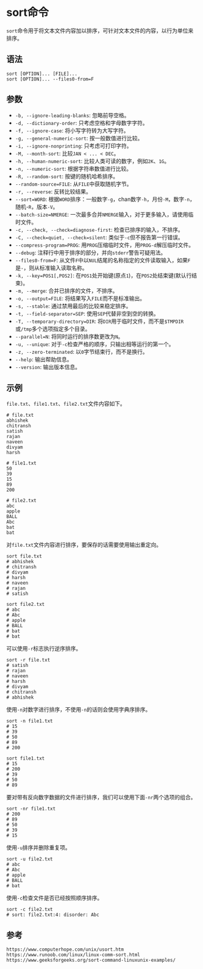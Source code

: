 # sort命令
`sort`命令用于将文本文件内容加以排序，可针对文本文件的内容，以行为单位来排序。

## 语法

```shell
sort [OPTION]... [FILE]...
sort [OPTION]... --files0-from=F
```

## 参数
* `-b, --ignore-leading-blanks`: 忽略前导空格。
* `-d, --dictionary-order`: 只考虑空格和字母数字字符。
* `-f, --ignore-case`: 将小写字符转为大写字符。
* `-g, --general-numeric-sort`: 按一般数值进行比较。
* `-i, --ignore-nonprinting`: 只考虑可打印字符。
* `-M, --month-sort`: 比较`JAN < ... < DEC`。
* `-h, --human-numeric-sort`: 比较人类可读的数字，例如`2K`、`1G`。
* `-n, --numeric-sort`: 根据字符串数值进行比较。
* `-R, --random-sort`: 按键的随机哈希排序。
* `--random-source=FILE`: 从`FILE`中获取随机字节。
* `-r, --reverse`: 反转比较结果。
* `--sort=WORD`: 根据`WORD`排序：一般数字`-g`，chan数字`-h`，月份`-M`，数字`-n`，随机-`R`，版本`-V`。
* `--batch-size=NMERGE`: 一次最多合并`NMERGE`输入，对于更多输入，请使用临时文件。
* `-c, --check, --check=diagnose-first`: 检查已排序的输入，不排序。
* `-C, --check=quiet, --check=silent`: 类似于`-c`但不报告第一行错误。
* `--compress-program=PROG`: 用`PROG`压缩临时文件，用`PROG-d`解压临时文件。
* `--debug`: 注释行中用于排序的部分，并向`stderr`警告可疑用法。
* `--files0-from=F`: 从文件`F`中以`NUL`结尾的名称指定的文件读取输入，如果`F`是`-`，则从标准输入读取名称。
* `-k, --key=POS1[,POS2]`: 在`POS1`处开始键(原点`1`)，在`POS2`处结束键(默认行结束)。
* `-m, --merge`: 合并已排序的文件，不排序。
* `-o, --output=FILE`: 将结果写入`FILE`而不是标准输出。
* `-s, --stable`: 通过禁用最后的比较来稳定排序。
* `-t, --field-separator=SEP`: 使用`SEP`代替非空到空的转换。
* `-T, --temporary-directory=DIR`: 将`DIR`用于临时文件，而不是`$TMPDIR`或`/tmp`多个选项指定多个目录。
* `--parallel=N`: 将同时运行的排序数更改为`N`。
* `-u, --unique`: 对于`-c`检查严格的顺序，只输出相等运行的第一个。
* `-z, --zero-terminated`: 以`0`字节结束行，而不是换行。
* `--help`: 输出帮助信息。
* `--version`: 输出版本信息。


## 示例

`file.txt`、`file1.txt`、`file2.txt`文件内容如下。

```
# file.txt
abhishek
chitransh
satish
rajan
naveen
divyam
harsh

# file1.txt
50
39
15
89
200

# file2.txt
abc
apple
BALL
Abc
bat
bat
```

对`file.txt`文件内容进行排序，要保存的话需要使用输出重定向。

```shell
sort file.txt
# abhishek
# chitransh
# divyam
# harsh
# naveen
# rajan
# satish

sort file2.txt
# abc
# Abc
# apple
# BALL
# bat
# bat
```

可以使用`-r`标志执行逆序排序。

```shell
sort -r file.txt
# satish
# rajan
# naveen
# harsh
# divyam
# chitransh
# abhishek
```

使用`-n`对数字进行排序，不使用`-n`的话则会使用字典序排序。

```shell
sort -n file1.txt
# 15
# 39
# 50
# 89
# 200

sort file1.txt
# 15
# 200
# 39
# 50
# 89
```

要对带有反向数字数据的文件进行排序，我们可以使用下面`-nr`两个选项的组合。

```shell
sort -nr file1.txt
# 200
# 89
# 50
# 39
# 15
```

使用`-u`排序并删除重复项。

```shell
sort -u file2.txt
# abc
# Abc
# apple
# BALL
# bat
```

使用`-c`检查文件是否已经按照顺序排序。

```shell
sort -c file2.txt
# sort: file2.txt:4: disorder: Abc
```




## 参考

```
https://www.computerhope.com/unix/usort.htm
https://www.runoob.com/linux/linux-comm-sort.html
https://www.geeksforgeeks.org/sort-command-linuxunix-examples/
```

